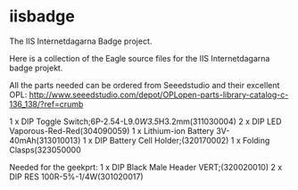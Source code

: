 # iisbadge
The IIS Internetdagarna Badge project.

Here is a collection of the Eagle source files for the IIS Internetdagarna badge projekt.

All the parts needed can be ordered from Seeedstudio and their excellent OPL:
http://www.seeedstudio.com/depot/OPLopen-parts-library-catalog-c-136_138/?ref=crumb

1 x DIP Toggle Switch;6P-2.54-L9.0*W3.5*H3.2mm(311030004)
2 x DIP LED Vaporous-Red-Red(304090059)
1 x Lithium-ion Battery 3V-40mAh(313010013)
1 x DIP Battery Cell Holder;(320170002)
1 x Folding Clasps(323050000

Needed for the geekprt:
1 x DIP Black Male Header VERT;(320020010)
2 x DIP RES 100R-5%-1/4W(301020017)

